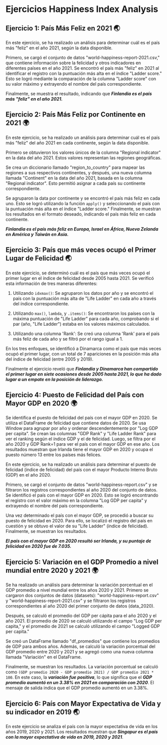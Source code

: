 # Ejercicios Happiness Index Analysis

## Ejercicio 1: País Más Feliz en 2021 🌏

En este ejercicio, se ha realizado un análisis para determinar cuál es el país más "feliz" en el año 2021, según la data disponible.

Primero, se cargó el conjunto de datos "world-happiness-report-2021.csv," que contiene información sobre la felicidad y otros indicadores en diferentes países en el año 2021. Se encontró el país más "feliz" en 2021 al identificar el registro con la puntuación más alta en el índice "Ladder score." Esto se logró mediante la comparación de la columna "Ladder score" con su valor máximo y extrayendo el nombre del país correspondiente.

Finalmente, se muestra el resultado, indicando que ***Finlandia es el país más "feliz" en el año 2021.***



## Ejercicio 2: País Más Feliz por Continente en 2021 🌍

En este ejercicio, se ha realizado un análisis para determinar cuál es el país más "feliz" del año 2021 en cada continente, según la data disponible.

Primero se obtuvieron los valores únicos de la columna "Regional indicator" en la data del año 2021. Estos valores representan las regiones geográficas.

Se crea un diccionario llamado "region_to_country" para mapear las regiones a sus respectivos continentes, y después, una nueva columna llamada "Continent" en la data del año 2021, basada en la columna "Regional indicator". Esto permitió asignar a cada país su continente correspondiente.

Se agruparon la data por continente y se encontró el país más feliz en cada uno. Esto se logró utilizando la función `apply()` y seleccionando el país con la puntuación más alta en el índice "Ladder score." Finalmente, se muestran los resultados en el formato deseado, indicando el país más feliz en cada continente.

***Finlandia es el país más feliz en Europa, Israel en África, Nueva Zelanda en América y Taiwán en Asia.***



## Ejercicio 3: País que más veces ocupó el Primer Lugar de Felicidad 🌏

En este ejercicio, se determinó cuál es el país que más veces ocupó el primer lugar en el índice de felicidad desde 2005 hasta 2021. Se verificó esta información de tres maneras diferentes:

1. Utilizando `idxmax()`: Se agruparon los datos por año y se encontró el país con la puntuación más alta de "Life Ladder" en cada año a través del índice correspondiente.

2. Utilizando `max()`, `lambda`, y `.items()`: Se encontraron los países con la máxima puntuación de "Life Ladder" para cada año, comprobando si el par (año, "Life Ladder") estaba en los valores máximos calculados.

3. Utilizando una columna 'Rank': Se creó una columna 'Rank' para el país más feliz de cada año y se filtró por el rango igual a 1.

En los tres enfoques, se identificó a Dinamarca como el país que más veces ocupó el primer lugar, con un total de 7 apariciones en la posición más alta del índice de felicidad (entre 2005 y 2019).

Finalmente el ejercicio reveló que ***Finlandia y Dinamarca han compartido el primer lugar en siete ocasiones desde 2005 hasta 2021, lo que ha dado lugar a un empate en la posición de liderazgo.***



## Ejercicio 4: Puesto de Felicidad del País con Mayor GDP en 2020 🌍

Se identifica el puesto de felicidad del país con el mayor GDP en 2020. Se utiliza el DataFrame de felicidad que contiene datos de 2020. Se usa Window para agrupar por año y ordenar descendentemente por "Log GDP per capita". Se crean las columnas "GDP Rank" y "Life Ladder Rank" para ver el ranking según el índice GDP y el de felicidad. Luego, se filtra por el año 2020 y GDP Rank=1 para ver el país con el mayor GDP en ese año. Los resultados muestran que Irlanda tiene el mayor GDP en 2020 y ocupa el puesto número 13 entre los países más felices.

En este ejercicio, se ha realizado un análisis para determinar el puesto de felicidad (índice de felicidad) del país con el mayor Producto Interno Bruto (GDP) en el año 2020. 

Primero, se cargó el conjunto de datos "world-happiness-report.csv" y se filtraron los registros correspondientes al año 2020 del conjunto de datos. Se identificó el país con el mayor GDP en 2020. Esto se logró encontrando el registro con el valor máximo en la columna "Log GDP per capita" y extrayendo el nombre del país correspondiente.

Una vez determinado el país con el mayor GDP, se procedió a buscar su puesto de felicidad en 2020. Para ello, se localizó el registro del país en cuestión y se obtuvo el valor de su "Life Ladder" (índice de felicidad). Finalmente, se muestran los resultados.

***El país con el mayor GDP en 2020 resultó ser Irlanda, y su puntaje de felicidad en 2020 fue de 7.035.***



## Ejercicio 5: Variación en el GDP Promedio a nivel mundial entre 2020 y 2021 🌍

Se ha realizado un análisis para determinar la variación porcentual en el GDP promedio a nivel mundial entre los años 2020 y 2021. Primero se cargaron dos conjuntos de datos (datasets): "world-happiness-report.csv" y "world-happiness-report-2021.csv" y se filtraron los registros correspondientes al año 2020 del primer conjunto de datos (data_2020).

Después, se calculó el promedio del GDP per cápita para el año 2020 y el año 2021. El promedio de 2020 se calculó utilizando el campo "Log GDP per capita," y el promedio de 2021 se calculó utilizando el campo "Logged GDP per capita."

Se creó un DataFrame llamado "df_promedios" que contiene los promedios de GDP para ambos años. Además, se calculó la variación porcentual del GDP promedio entre 2020 y 2021 y se agregó como una nueva columna llamada "Variación" en el DataFrame.

Finalmente, se muestran los resultados. La variación porcentual se calculó como `(GDP promedio 2020 - GDP promedio 2021) / GDP promedio 2021 * 100`. En este caso, la ***variación fue positiva***, lo que significa que el ***GDP promedio aumentó en un 3.38% en 2021 en comparación con 2020***. El mensaje de salida indica que el GDP promedio aumentó en un 3.38%.



## Ejercicio 6: País con Mayor Expectativa de Vida y su indicador en 2019 🌏

En este ejercicio se analiza el país con la mayor expectativa de vida en los años 2019, 2020 y 2021. Los resultados muestran que ***Singapur es el país con la mayor expectativa de vida en 2019, 2020 y 2021***.